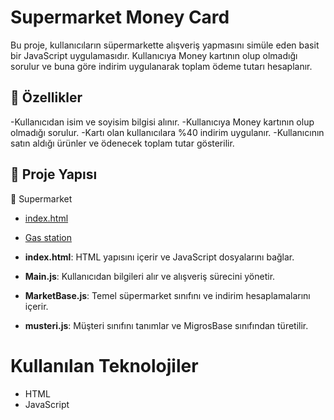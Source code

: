
# Supermarket Money Card
Bu proje, kullanıcıların süpermarkette alışveriş yapmasını simüle eden basit bir JavaScript uygulamasıdır. Kullanıcıya Money kartının olup olmadığı sorulur ve buna göre indirim uygulanarak toplam ödeme tutarı hesaplanır.

## 🚀 Özellikler

-Kullanıcıdan isim ve soyisim bilgisi alınır.
-Kullanıcıya Money kartının olup olmadığı sorulur.
-Kartı olan kullanıcılara %40 indirim uygulanır.
-Kullanıcının satın aldığı ürünler ve ödenecek toplam tutar gösterilir.

## 📂 Proje Yapısı
📁 Supermarket
- [index.html](index.html/)
- [Gas station](Main.js/)


- **index.html**: HTML yapısını içerir ve JavaScript dosyalarını bağlar.
- **Main.js**: Kullanıcıdan bilgileri alır ve alışveriş sürecini yönetir.
- **MarketBase.js**: Temel süpermarket sınıfını ve indirim hesaplamalarını içerir.
- **musteri.js**: Müşteri sınıfını tanımlar ve MigrosBase sınıfından türetilir.


# Kullanılan Teknolojiler
- HTML
- JavaScript
